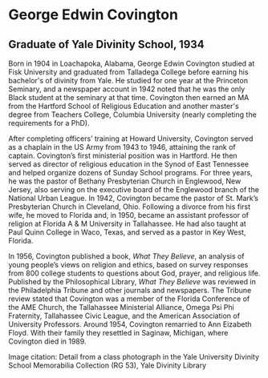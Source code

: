 # George Edwin Covington
## Graduate of Yale Divinity School, 1934
Born in 1904 in Loachapoka, Alabama, George Edwin Covington studied at Fisk University and graduated from Talladega College before earning his bachelor's of divinity from Yale. He studied for one year at the Princeton Seminary, and a newspaper account in 1942 noted that he was the only Black student at the seminary at that time. Covington then earned an MA from the Hartford School of Religious Education and another master's degree from Teachers College, Columbia University (nearly completing the requirements for a PhD). 

After completing officers’ training at Howard University, Covington served as a chaplain in the US Army from 1943 to 1946, attaining the rank of captain. Covington’s first ministerial position was in Hartford. He then served as director of religious education in the Synod of East Tennessee and helped organize dozens of Sunday School programs. For three years, he was the pastor of Bethany Presbyterian Church in Englewood, New Jersey, also serving on the executive board of the Englewood branch of the National Urban League. In 1942, Covington became the pastor of St. Mark’s Presbyterian Church in Cleveland, Ohio. Following a divorce from his first wife, he moved to Florida and, in 1950, became an assistant professor of religion at Florida A & M University in Tallahassee. He had also taught at Paul Quinn College in Waco, Texas, and served as a pastor in Key West, Florida. 

In 1956, Covington published a book, *What They Believe*, an analysis of young people’s views on religion and ethics, based on survey responses from 800 college students to questions about God, prayer, and religious life. Published by the Philosophical Library, *What They Believe* was reviewed in the Philadelphia Tribune and other journals and newspapers. The Tribune review stated that Covington was a member of the Florida Conference of the AME Church, the Tallahassee Ministerial Alliance, Omega Psi Phi Fraternity, Tallahassee Civic League, and the American Association of University Professors. Around 1954, Covington remarried to Ann Eizabeth Floyd. With their family they resettled in Saginaw, Michigan, where Covington died in 1989.

Image citation: Detail from a class photograph in the Yale University Divinity School Memorabilia Collection (RG 53), Yale Divinity Library
